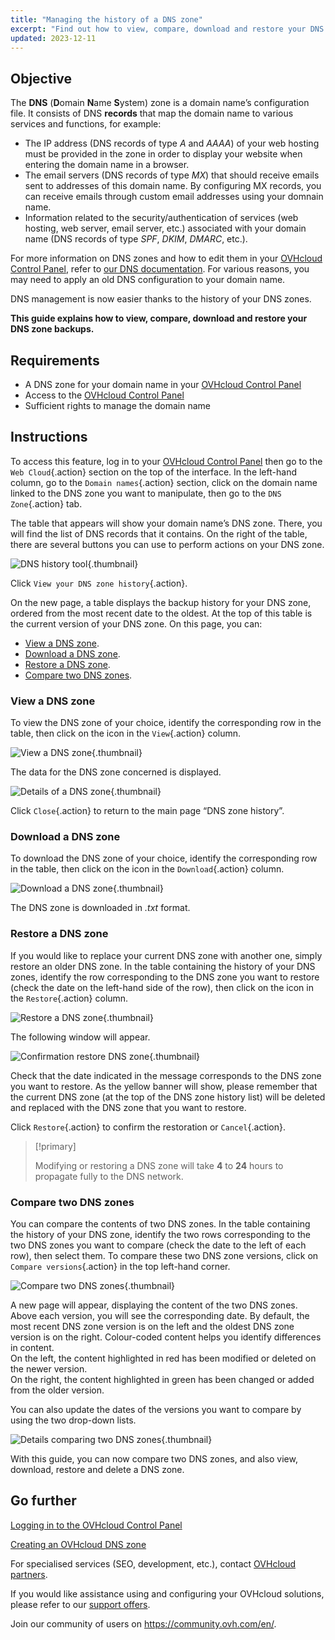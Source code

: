 ```yaml
---
title: "Managing the history of a DNS zone"
excerpt: "Find out how to view, compare, download and restore your DNS zone backups"
updated: 2023-12-11
---
```


## Objective

The **DNS** (**D**omain **N**ame **S**ystem) zone is a domain name’s configuration file. It consists of DNS **records** that map the domain name to various services and functions, for example:

- The IP address (DNS records of type *A* and *AAAA*) of your web hosting must be provided in the zone in order to display your website when entering the domain name in a browser.
- The email servers (DNS records of type *MX*) that should receive emails sent to addresses of this domain name. By configuring MX records, you can receive emails through custom email addresses using your domnain name.
- Information related to the security/authentication of services (web hosting, web server, email server, etc.) associated with your domain name (DNS records of type *SPF*, *DKIM*, *DMARC*, etc.).

For more information on DNS zones and how to edit them in your [OVHcloud Control Panel](/links//manager), refer to [our DNS documentation](/pages/web_cloud/domains/dns_zone_edit).
For various reasons, you may need to apply an old DNS configuration to your domain name.

DNS management is now easier thanks to the history of your DNS zones.

**This guide explains how to view, compare, download and restore your DNS zone backups.**

## Requirements

- A DNS zone for your domain name in your [OVHcloud Control Panel](/links//manager)
- Access to the [OVHcloud Control Panel](/links//manager)
- Sufficient rights to manage the domain name

## Instructions

To access this feature, log in to your [OVHcloud Control Panel](/links//manager) then go to the `Web Cloud`{.action} section on the top of the interface. In the left-hand column, go to the `Domain names`{.action} section, click on the domain name linked to the DNS zone you want to manipulate, then go to the `DNS Zone`{.action} tab.

The table that appears will show your domain name’s DNS zone. There, you will find the list of DNS records that it contains. On the right of the table, there are several buttons you can use to perform actions on your DNS zone. 

![DNS history tool](images/dns-zone-history.png){.thumbnail}

Click `View your DNS zone history`{.action}. 

On the new page, a table displays the backup history for your DNS zone, ordered from the most recent date to the oldest. At the top of this table is the current version of your DNS zone. On this page, you can:

- [View a DNS zone](#view).
- [Download a DNS zone](#download).
- [Restore a DNS zone](#restore).
- [Compare two DNS zones](#compare).

### View a DNS zone <a name="view"></a>

To view the DNS zone of your choice, identify the corresponding row in the table, then click on the icon in the `View`{.action} column.

![View a DNS zone](images/visualize-dns-eyes.png){.thumbnail}

The data for the DNS zone concerned is displayed.

![Details of a DNS zone](images/details-dns-zone.png){.thumbnail}

Click `Close`{.action} to return to the main page “DNS zone history”.

### Download a DNS zone <a name="download"></a>

To download the DNS zone of your choice, identify the corresponding row in the table, then click on the icon in the `Download`{.action} column.

![Download a DNS zone](images/download-dns-zone.png){.thumbnail}

The DNS zone is downloaded in *.txt* format.

### Restore a DNS zone <a name="restore"></a>

If you would like to replace your current DNS zone with another one, simply restore an older DNS zone. In the table containing the history of your DNS zones, identify the row corresponding to the DNS zone you want to restore (check the date on the left-hand side of the row), then click on the icon in the `Restore`{.action} column.

![Restore a DNS zone](images/restore-dns-zone.png){.thumbnail}

The following window will appear.

![Confirmation restore DNS zone](images/confirmation-restore-dns-zone.png){.thumbnail}

Check that the date indicated in the message corresponds to the DNS zone you want to restore. As the yellow banner will show, please remember that the current DNS zone (at the top of the DNS zone history list) will be deleted and replaced with the DNS zone that you want to restore.

Click `Restore`{.action} to confirm the restoration or `Cancel`{.action}.

> [!primary]
>
> Modifying or restoring a DNS zone will take **4** to **24** hours to propagate fully to the DNS network.
>

### Compare two DNS zones <a name="compare"></a>

You can compare the contents of two DNS zones. In the table containing the history of your DNS zone, identify the two rows corresponding to the two DNS zones you want to compare (check the date to the left of each row), then select them. To compare these two DNS zone versions, click on `Compare versions`{.action} in the top left-hand corner.

![Compare two DNS zones](images/compare-two-dns-zone.png){.thumbnail}

A new page will appear, displaying the content of the two DNS zones. Above each version, you will see the corresponding date. By default, the most recent DNS zone version is on the left and the oldest DNS zone version is on the right. Colour-coded content helps you identify differences in content.<br>
On the left, the content highlighted in red has been modified or deleted on the newer version.<br>
On the right, the content highlighted in green has been changed or added from the older version. 

You can also update the dates of the versions you want to compare by using the two drop-down lists.

![Details comparing two DNS zones](images/compare-dns-zone-details.png){.thumbnail}

With this guide, you can now compare two DNS zones, and also view, download, restore and delete a DNS zone.

## Go further

[Logging in to the OVHcloud Control Panel](/pages/account_and_service_management/account_information/ovhcloud-account-login)

[Creating an OVHcloud DNS zone](/pages/web_cloud/domains/dns_zone_create)

For specialised services (SEO, development, etc.), contact [OVHcloud partners](/links//partner).

If you would like assistance using and configuring your OVHcloud solutions, please refer to our [support offers](/links//support).

Join our community of users on <https://community.ovh.com/en/>.